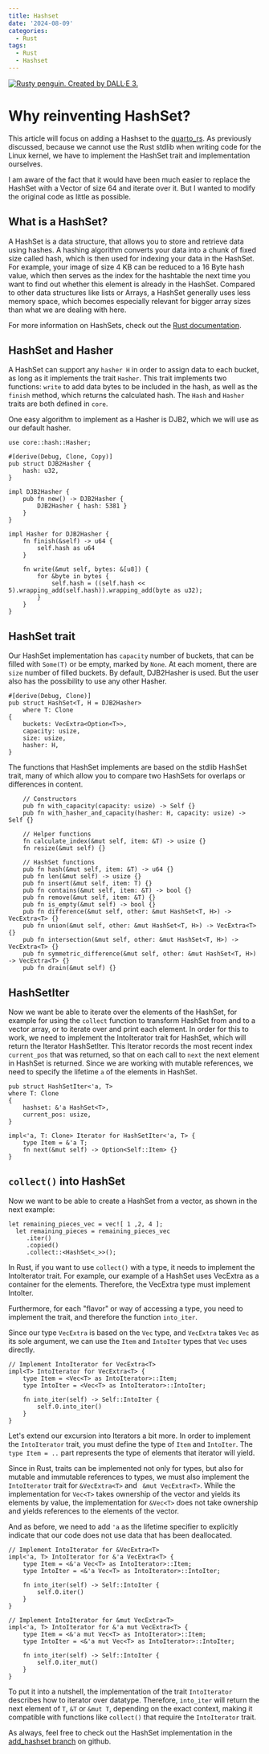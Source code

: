 ```yaml
---
title: Hashset
date: '2024-08-09'
categories:
  - Rust
tags:
  - Rust
  - Hashset
---
```


[<img class="penguin" src="/static/img/rusty_penguin_11.jpeg" alt="Rusty penguin. Created by DALL·E 3." />](https://github.com/Rust-for-Linux/)

# Why reinventing HashSet?

This article will focus on adding a Hashset to the
[quarto_rs](https://github.com/chrysh/quarto_rs/tree/add_hashset). As previously
discussed, because we cannot use the Rust stdlib when writing code for the Linux
kernel, we have to implement the HashSet trait and implementation ourselves.

I am aware of the fact that it would have been much easier to replace the HashSet
with a Vector of size 64 and iterate over it. But I wanted to modify the
original code as little as possible.

## What is a HashSet?

A HashSet is a data structure, that allows you to store and retrieve data using
hashes. A hashing algorithm converts your data into a chunk of fixed size called
hash, which is then used for indexing your data in the HashSet. For example,
your image of size 4 KB can be reduced to a 16 Byte hash value, which then
serves as the index for the hashtable the next time you want to find out whether
this element is already in the HashSet.
Compared to other data structures like lists or Arrays, a HashSet generally uses
less memory space, which becomes especially relevant for bigger array sizes than
what we are dealing with here.

For more information on HashSets, check out the [Rust
documentation](https://doc.rust-lang.org/std/collections/struct.HashSet.html).

## HashSet and Hasher

A HashSet can support any `hasher H` in order to assign data to
each bucket, as long as it implements the trait `Hasher`. This trait implements
two functions: `write` to add data bytes to be included in the hash, as well as
the `finish` method, which returns the calculated hash. The `Hash` and `Hasher`
traits are both defined in `core`.

One easy algorithm to implement as a Hasher is DJB2, which we will use as our
default hasher.

```
use core::hash::Hasher;

#[derive(Debug, Clone, Copy)]
pub struct DJB2Hasher {
    hash: u32,
}

impl DJB2Hasher {
    pub fn new() -> DJB2Hasher {
        DJB2Hasher { hash: 5381 }
    }
}

impl Hasher for DJB2Hasher {
    fn finish(&self) -> u64 {
        self.hash as u64
    }

    fn write(&mut self, bytes: &[u8]) {
        for &byte in bytes {
            self.hash = ((self.hash << 5).wrapping_add(self.hash)).wrapping_add(byte as u32);
        }
    }
}
```

## HashSet trait

Our HashSet implementation has `capacity` number of buckets, that can be filled
with `Some(T)` or be empty, marked by `None`. At each moment, there are `size`
number of filled buckets. By default, DJB2Hasher is used. But the user also has
the possibility to use any other Hasher.

```
#[derive(Debug, Clone)]
pub struct HashSet<T, H = DJB2Hasher>
    where T: Clone
{
    buckets: VecExtra<Option<T>>,
    capacity: usize,
    size: usize,
    hasher: H,
}
```

The functions that HashSet implements are based on the stdlib HashSet trait,
many of which allow you to compare two HashSets for overlaps or differences in
content.

```
    // Constructors
    pub fn with_capacity(capacity: usize) -> Self {}
    pub fn with_hasher_and_capacity(hasher: H, capacity: usize) -> Self {}

    // Helper functions
    fn calculate_index(&mut self, item: &T) -> usize {}
    fn resize(&mut self) {}

    // HashSet functions
    pub fn hash(&mut self, item: &T) -> u64 {}
    pub fn len(&mut self) -> usize {}
    pub fn insert(&mut self, item: T) {}
    pub fn contains(&mut self, item: &T) -> bool {}
    pub fn remove(&mut self, item: &T) {}
    pub fn is_empty(&mut self) -> bool {}
    pub fn difference(&mut self, other: &mut HashSet<T, H>) -> VecExtra<T> {}
    pub fn union(&mut self, other: &mut HashSet<T, H>) -> VecExtra<T> {}
    pub fn intersection(&mut self, other: &mut HashSet<T, H>) -> VecExtra<T> {}
    pub fn symmetric_difference(&mut self, other: &mut HashSet<T, H>) -> VecExtra<T> {}
    pub fn drain(&mut self) {}
```

## HashSetIter

Now we want be able to iterate over the elements of the HashSet, for example
for using the `collect` function to transform HashSet from and to a vector
array, or to iterate over and print each element. In order for this to work, we
need to implement the IntoIterator trait for HashSet, which will return the
Iterator HashSetIter. This Iterator records the most recent index `current_pos`
that was returned, so that on each call to `next` the next element in HashSet is
returned. Since we are working with mutable references, we need to specify the
lifetime `a` of the elements in HashSet.

```
pub struct HashSetIter<'a, T>
where T: Clone
{
    hashset: &'a HashSet<T>,
    current_pos: usize,
}

impl<'a, T: Clone> Iterator for HashSetIter<'a, T> {
    type Item = &'a T;
    fn next(&mut self) -> Option<Self::Item> {}
}
```

## `collect()` into HashSet

Now we want to be able to create a HashSet from a vector, as shown in the next
example:

```
let remaining_pieces_vec = vec![ 1 ,2, 4 ];
  let remaining_pieces = remaining_pieces_vec
     .iter()
     .copied()
     .collect::<HashSet<_>>();
```

In Rust, if you want to use `collect()`  with a type, it needs to implement the
IntoIterator trait. For example, our example of a HashSet uses VecExtra as a
container for the elements. Therefore, the VecExtra type must implement
IntoIter.

Furthermore, for each "flavor" or way of accessing a type, you need to implement
the trait, and therefore the function `into_iter`.

Since our type `VecExtra` is based on the `Vec` type, and `VecExtra` takes `Vec`
as its sole argument, we can use the `Item` and `IntoIter` types that `Vec` uses
directly.

```
// Implement IntoIterator for VecExtra<T>
impl<T> IntoIterator for VecExtra<T> {
    type Item = <Vec<T> as IntoIterator>::Item;
    type IntoIter = <Vec<T> as IntoIterator>::IntoIter;

    fn into_iter(self) -> Self::IntoIter {
        self.0.into_iter()
    }
}
```

Let's extend our excursion into Iterators a bit more. In order to implement the
`IntoIterator` trait, you must define the type of `Item` and `IntoIter`. The
`type Item = ..` part represents the type of elements that iterator will yield.

Since in Rust, traits can be implemented not only for types, but also for
mutable and immutable references to types, we must also implement the
`IntoIterator` trait for `&VecExtra<T>` and ` &mut VecExtra<T>`. While the
implementation for `Vec<T>` takes ownership of the vector and yields its
elements by value, the implementation for `&Vec<T>` does not take ownership and
yields references to the elements of the vector.

And as before, we need to add `'a` as the lifetime specifier to explicitly
indicate that our code does not use data that has been deallocated.

```
// Implement IntoIterator for &VecExtra<T>
impl<'a, T> IntoIterator for &'a VecExtra<T> {
    type Item = <&'a Vec<T> as IntoIterator>::Item;
    type IntoIter = <&'a Vec<T> as IntoIterator>::IntoIter;

    fn into_iter(self) -> Self::IntoIter {
        self.0.iter()
    }
}

// Implement IntoIterator for &mut VecExtra<T>
impl<'a, T> IntoIterator for &'a mut VecExtra<T> {
    type Item = <&'a mut Vec<T> as IntoIterator>::Item;
    type IntoIter = <&'a mut Vec<T> as IntoIterator>::IntoIter;

    fn into_iter(self) -> Self::IntoIter {
        self.0.iter_mut()
    }
}
```

To put it into a nutshell, the implementation of the trait `IntoIterator`
describes how to iterator over datatype. Therefore, `into_iter` will return the
next element of `T`, `&T` or `&mut T`, depending on the exact context, making it
compatible with functions like `collect()` that require the `IntoIterator` trait.

As always, feel free to check out the HashSet implementation in the [add_hashset
branch](https://github.com/chrysh/quarto_rs/tree/add_hashset) on github.
